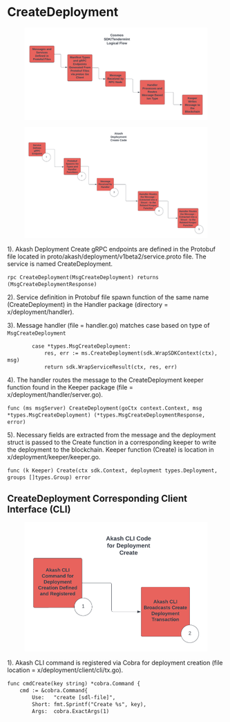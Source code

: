 # CreateDeployment

<figure><img src="../.gitbook/assets/AkashCodeBase-Deployments - CosmosLogicalFlow.png" alt=""><figcaption></figcaption></figure>

<figure><img src="../.gitbook/assets/AkashCodeBase-Deployments - AkashDeploymentCreateTX.png" alt=""><figcaption></figcaption></figure>

1\). Akash Deployment Create gRPC endpoints are defined in the Protobuf file located in proto/akash/deployment/v1beta2/service.proto file.  The service is named CreateDeployment.

```
rpc CreateDeployment(MsgCreateDeployment) returns (MsgCreateDeploymentResponse)
```

2\).  Service definition in Protobuf file spawn function of the same name (CreateDeployment) in the Handler package (directory = x/deployment/handler).

3\). Message handler (file = handler.go) matches case based on type of `MsgCreateDeployment`

```
		case *types.MsgCreateDeployment:
			res, err := ms.CreateDeployment(sdk.WrapSDKContext(ctx), msg)
			return sdk.WrapServiceResult(ctx, res, err)
```

4\).  The handler routes the message to the CreateDeployment keeper function found in the Keeper package (file = x/deployment/handler/server.go).

```
func (ms msgServer) CreateDeployment(goCtx context.Context, msg *types.MsgCreateDeployment) (*types.MsgCreateDeploymentResponse, error)
```

5\). Necessary fields are extracted from the message and the deployment struct is passed to the Create function in a corresponding keeper to write the deployment to the blockchain.  Keeper function (Create) is location in x/deployment/keeper/keeper.go.

```
func (k Keeper) Create(ctx sdk.Context, deployment types.Deployment, groups []types.Group) error
```

## CreateDeployment Corresponding Client Interface (CLI)

<figure><img src="../.gitbook/assets/AkashCodeBase-Deployments - AkashDeploymentCreateCLI.png" alt=""><figcaption></figcaption></figure>

1\). Akash CLI command is registered via Cobra for deployment creation (file location = x/deployment/client/cli/tx.go).

```
func cmdCreate(key string) *cobra.Command {
	cmd := &cobra.Command{
		Use:   "create [sdl-file]",
		Short: fmt.Sprintf("Create %s", key),
		Args:  cobra.ExactArgs(1)
```
